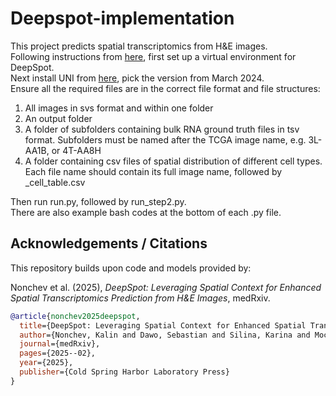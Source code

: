 # Deepspot-implementation  
This project predicts spatial transcriptomics from H&E images.  
Following instructions from [here](https://github.com/ratschlab/DeepSpot/blob/main/README.md), first set up a virtual environment for DeepSpot.  
Next install UNI from [here](https://github.com/mahmoodlab/UNI/blob/main/README.md), pick the version from March 2024.  
Ensure all the required files are in the correct file format and file structures:  
1. All images in svs format and within one folder  
2. An output folder  
3. A folder of subfolders containing bulk RNA ground truth files in tsv format. Subfolders must be named after the TCGA image name, e.g. 3L-AA1B, or 4T-AA8H  
4. A folder containing csv files of spatial distribution of different cell types. Each file name should contain its full image name, followed by _cell_table.csv

Then run run.py, followed by run_step2.py.  
There are also example bash codes at the bottom of each .py file.  

## Acknowledgements / Citations  

This repository builds upon code and models provided by:

Nonchev et al. (2025), *DeepSpot: Leveraging Spatial Context for Enhanced Spatial Transcriptomics Prediction from H&E Images*, medRxiv.  

```bibtex
@article{nonchev2025deepspot,
  title={DeepSpot: Leveraging Spatial Context for Enhanced Spatial Transcriptomics Prediction from H\&E Images},
  author={Nonchev, Kalin and Dawo, Sebastian and Silina, Karina and Moch, Holger and Andani, Sonali and Tumor Profiler Consortium and Koelzer, Viktor H and Raetsch, Gunnar},
  journal={medRxiv},
  pages={2025--02},
  year={2025},
  publisher={Cold Spring Harbor Laboratory Press}
}
